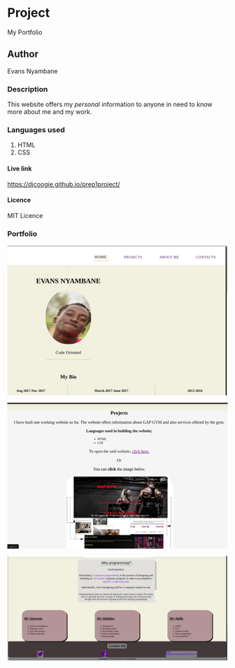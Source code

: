 # Project
My Portfolio

## Author
Evans Nyambane

### Description
This website offers my _personal_ information to anyone in need to know more about me and my work.

### Languages used
1. HTML
2. CSS

#### Live link
https://djcoogie.github.io/prep1project/

#### Licence
MIT Licence

### Portfolio 
![1](images/3.jpg)

![2](images/2.jpg)

![3](images/1.jpg)
